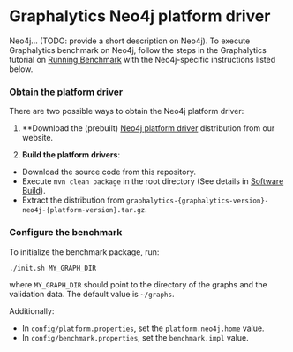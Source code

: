 # Graphalytics Neo4j platform driver

Neo4j... (TODO: provide a short description on Neo4j). To execute Graphalytics benchmark on Neo4j, follow the steps in the Graphalytics tutorial on [Running Benchmark](https://github.com/ldbc/ldbc_graphalytics/wiki/Manual%3A-Running-Benchmark) with the Neo4j-specific instructions listed below.

### Obtain the platform driver
There are two possible ways to obtain the Neo4j platform driver:

 1. **Download the (prebuilt) [Neo4j platform driver](http://graphalytics.site/dist/stable/) distribution from our website.

 2. **Build the platform drivers**: 
- Download the source code from this repository.
- Execute `mvn clean package` in the root directory (See details in [Software Build](https://github.com/ldbc/ldbc_graphalytics/wiki/Documentation:-Software-Build)).
- Extract the distribution from  `graphalytics-{graphalytics-version}-neo4j-{platform-version}.tar.gz`.

### Configure the benchmark

To initialize the benchmark package, run:

```bash
./init.sh MY_GRAPH_DIR
```

where `MY_GRAPH_DIR` should point to the directory of the graphs and the validation data. The default value is `~/graphs`.

Additionally:
* In `config/platform.properties`, set the `platform.neo4j.home` value.
* In `config/benchmark.properties`, set the `benchmark.impl` value.
